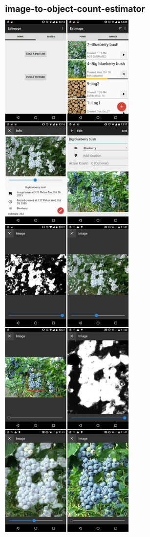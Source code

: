 # image-to-object-count-estimator

<img src="screenshots/implement_interface_home.png" width="200">
<img src="screenshots/implement_interface_image_repository.png" width="200">

<img src="screenshots/implement_interface_record_info.png" width="200">
<img src="screenshots/implement_interface_edit_record.png" width="200">

<img src="screenshots/implement_interface_image_display_density.png" width="200">
<img src="screenshots/implement_interface_image_display_mixed.png" width="200">
<img src="screenshots/implement_interface_image_display_original.png" width="200">

<img src="screenshots/implement_interface_image_display_density_zoom.png" width="200">
<img src="screenshots/implement_interface_image_display_mixed_zoom.png" width="200">
<img src="screenshots/implement_interface_image_display_original_zoom.png" width="200">
